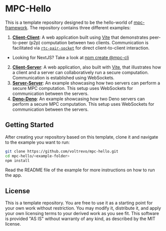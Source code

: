 # MPC-Hello

This is a template repository designed to be the hello-world of [mpc-framework](https://github.com/voltrevo/mpc-framework). The repository contains three different examples:

1. [**Client-Client**](/client-client): A web application built using [Vite](https://vite.dev/) that demonstrates peer-to-peer (p2p) computation between two clients. Communication is facilitated via [`rtc-pair-socket`](https://github.com/voltrevo/rtc-pair-socket) for direct client-to-client interaction.
  - Looking for NextJS? Take a look at [npm create @mpc-cli](https://github.com/cedoor/mpc-cli)
2. [**Client-Server**](/client-server): A web application, also built with [Vite](https://vite.dev/), that illustrates how a client and a server can collaboratively run a secure computation. Communication is established using WebSockets.
3. [**Server-Server**](/server-server): An example showcasing how two servers can perform a secure MPC computation. This setup uses WebSockets for communication between the servers.
4. [**Deno-Deno**](/deno-deno): An example showcasing how two Deno servers can perform a secure MPC computation. This setup uses WebSockets for communication between the servers.

## Getting Started

After creating your repository based on this template, clone it and navigate to the example you want to run:

```bash
git clone https://github.com/voltrevo/mpc-hello.git
cd mpc-hello/<example-folder>
npm install
```

Read the README file of the example for more instructions on how to run the app.

## License

This is a template repository. You are free to use it as a starting point for your own work without restriction. You may modify it, distribute it, and apply your own licensing terms to your derived work as you see fit. This software is provided "AS IS" without warranty of any kind, as described by the MIT license.
